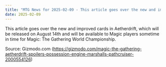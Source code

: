 ```yaml
---
title: "MTG News for 2025-02-09 - This article goes over the new and improved cards ..."
date: 2025-02-09
---
```


This article goes over the new and improved cards in Aetherdrift, which will be released on August 14th and will be available to Magic players sometime in time for Magic: The Gathering World Championship.

Source: Gizmodo.com (https://gizmodo.com/magic-the-gathering-aetherdrift-spoilers-possession-engine-marshalls-pathcruiser-2000554126)
